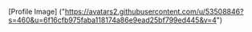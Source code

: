 [Profile Image]  ("https://avatars2.githubusercontent.com/u/53508846?s=460&u=6f16cfb975faba118174a86e9ead25bf799ed445&v=4")
